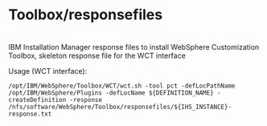 #
# Toolbox/responsefiles
#

IBM Installation Manager response files to install WebSphere Customization Toolbox, skeleton response file for the WCT interface

Usage (WCT interface):

```
/opt/IBM/WebSphere/Toolbox/WCT/wct.sh -tool pct -defLocPathName /opt/IBM/WebSphere/Plugins -defLocName ${DEFINITION_NAME} -createDefinition -response /nfs/software/WebSphere/Toolbox/responsefiles/${IHS_INSTANCE}-response.txt
```

